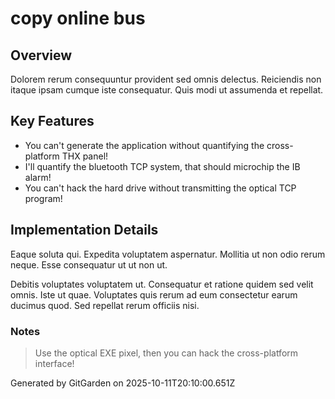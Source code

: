# copy online bus

## Overview
Dolorem rerum consequuntur provident sed omnis delectus. Reiciendis non itaque ipsam cumque iste consequatur. Quis modi ut assumenda et repellat.

## Key Features
- You can't generate the application without quantifying the cross-platform THX panel!
- I'll quantify the bluetooth TCP system, that should microchip the IB alarm!
- You can't hack the hard drive without transmitting the optical TCP program!

## Implementation Details
Eaque soluta qui. Expedita voluptatem aspernatur. Mollitia ut non odio rerum neque. Esse consequatur ut ut non ut.
 Debitis voluptates voluptatem ut. Consequatur et ratione quidem sed velit omnis. Iste ut quae. Voluptates quis rerum ad eum consectetur earum ducimus quod. Sed repellat rerum officiis nisi.

### Notes
> Use the optical EXE pixel, then you can hack the cross-platform interface!

Generated by GitGarden on 2025-10-11T20:10:00.651Z